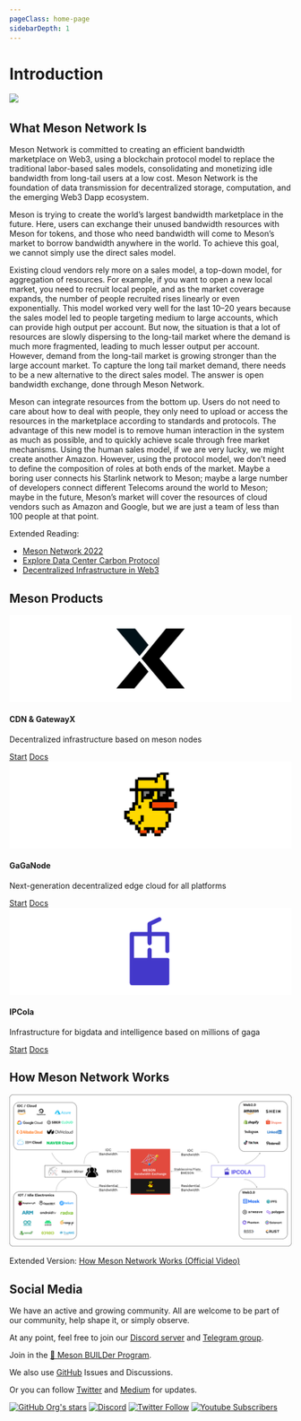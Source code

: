 ```yaml
---
pageClass: home-page
sidebarDepth: 1
---
```


# Introduction

![](./images/meson-center.png)

## What Meson Network Is

Meson Network is committed to creating an efficient bandwidth marketplace on Web3, using a blockchain protocol model to replace the traditional labor-based sales models, consolidating and monetizing idle bandwidth from long-tail users at a low cost. Meson Network is the foundation of data transmission for decentralized storage, computation, and the emerging Web3 Dapp ecosystem.

Meson is trying to create the world’s largest bandwidth marketplace in the future. Here, users can exchange their unused bandwidth resources with Meson for tokens, and those who need bandwidth will come to Meson’s market to borrow bandwidth anywhere in the world. To achieve this goal, we cannot simply use the direct sales model.

Existing cloud vendors rely more on a sales model, a top-down model, for aggregation of resources. For example, if you want to open a new local market, you need to recruit local people, and as the market coverage expands, the number of people recruited rises linearly or even exponentially. This model worked very well for the last 10–20 years because the sales model led to people targeting medium to large accounts, which can provide high output per account. But now, the situation is that a lot of resources are slowly dispersing to the long-tail market where the demand is much more fragmented, leading to much lesser output per account. However, demand from the long-tail market is growing stronger than the large account market. To capture the long tail market demand, there needs to be a new alternative to the direct sales model. The answer is open bandwidth exchange, done through Meson Network.

Meson can integrate resources from the bottom up. Users do not need to care about how to deal with people, they only need to upload or access the resources in the marketplace according to standards and protocols. The advantage of this new model is to remove human interaction in the system as much as possible, and to quickly achieve scale through free market mechanisms. Using the human sales model, if we are very lucky, we might create another Amazon. However, using the protocol model, we don’t need to define the composition of roles at both ends of the market. Maybe a boring user connects his Starlink network to Meson; maybe a large number of developers connect different Telecoms around the world to Meson; maybe in the future, Meson’s market will cover the resources of cloud vendors such as Amazon and Google, but we are just a team of less than 100 people at that point.

Extended Reading:

- [Meson Network 2022](https://medium.com/meson-network/meson-network-2022-ec246bae8fcc)
- [Explore Data Center Carbon Protocol](https://medium.com/meson-network/explore-data-center-carbon-protocol-d1833ef03a68)
- [Decentralized Infrastructure in Web3](https://medium.com/meson-network/web3-decentralized-infrastructure-b919cd1d5c48)

## Meson Products

<div class="grid grid-apps">
    <span class="eco-app">
        <span class="banner">
            <img src="./images/gatewayx.svg">
        </span>
        <span class="description">
            <h4>CDN & GatewayX</h4>
            <p>Decentralized infrastructure based on meson nodes</p>
        </span>
        <span class="link">
            <a target="_blank" href="https://dashboard.meson.network/">Start</a>
        </span>
        <span class="link">
            <a target="_blank" href="https://gatewayx.meson.network/">Docs</a>
        </span>
    </span>
    <span class="eco-app">
        <span class="banner">
            <img src="./images/gaganode.svg">
        </span>
        <span class="description">
            <h4>GaGaNode</h4>
            <p>Next-generation decentralized edge cloud for all platforms</p>
        </span>
        <span class="link">
            <a target="_blank" href="https://gaganode.com/">Start</a>
        </span>
        <span class="link">
            <a target="_blank" href="https://docs.gaganode.com/">Docs</a>
        </span>
    </span>
    <span class="eco-app">
        <span class="banner">
            <img src="./images/ipcola.svg">
        </span>
        <span class="description">
            <h4>IPCola</h4>
            <p>Infrastructure for bigdata and intelligence based on millions of gaga</p>
        </span>
        <span class="link">
            <a target="_blank" href="https://ipcola.com/">Start</a>
        </span>
        <span class="link">
            <a target="_blank" href="https://docs.ipcola.com/">Docs</a>
        </span>
    </span>
</div>

## How Meson Network Works

![](./images/system3.png)

Extended Version: [How Meson Network Works (Official Video)](https://www.youtube.com/watch?v=3Dgwse5mWuA)
<br />

## Social Media

We have an active and growing community. All are welcome to be part of our community, help shape it, or simply observe.

At any point, feel free to join our [Discord server](https://discord.gg/invite/z6YfSHDkmS) and [Telegram group](https://t.me/mesonnetwork).

Join in the [🦄 Meson BUILDer Program](https://forms.gle/xEavrpdo8j4Mwh2XA).

We also use [GitHub](https://github.com/daqnext) Issues and Discussions.

Or you can follow [Twitter](https://twitter.com/NetworkMeson) and [Medium](https://medium.com/meson-network) for updates.

[![GitHub Org's stars](https://img.shields.io/github/stars/daqnext?style=social)](https://github.com/daqnext) [![Discord](https://img.shields.io/discord/784251111678148608?label=Discord&logo=discord&style=social)](https://discord.gg/invite/z6YfSHDkmS) [![Twitter Follow](https://img.shields.io/twitter/follow/NetworkMeson?style=social)](https://twitter.com/NetworkMeson) [![Youtube Subscribers](https://img.shields.io/youtube/channel/subscribers/UCUhcyQzhZqIcrsoG1zy4tDQ?style=social)](https://www.youtube.com/c/MesonNetwork)

